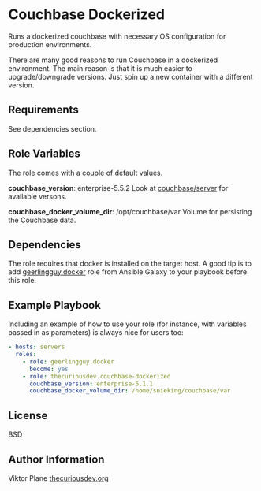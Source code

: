 Couchbase Dockerized
=========

Runs a dockerized couchbase with necessary OS configuration for production environments.

There are many good reasons to run Couchbase in a dockerized environment. The main reason is that it is much easier to upgrade/downgrade versions. Just spin up a new container with a different version.

Requirements
------------

See dependencies section.

Role Variables
--------------

The role comes with a couple of default values.

**couchbase_version**: enterprise-5.5.2
Look at [couchbase/server]() for available versons.

**couchbase_docker_volume_dir**: /opt/couchbase/var
Volume for persisting the Couchbase data.

Dependencies
------------

The role requires that docker is installed on the target host. A good tip is to add [geerlingguy.docker](https://galaxy.ansible.com/geerlingguy/docker) role from Ansible Galaxy to your playbook before this role.

Example Playbook
----------------

Including an example of how to use your role (for instance, with variables passed in as parameters) is always nice for users too:
```yaml
- hosts: servers
  roles:
    - role: geerlingguy.docker
      become: yes
    - role: thecuriousdev.couchbase-dockerized
      couchbase_version: enterprise-5.1.1
      couchbase_docker_volume_dir: /home/snieking/couchbase/var
```

License
-------

BSD

Author Information
------------------

Viktor Plane [thecuriousdev.org](https://thecuriousdev.org)
